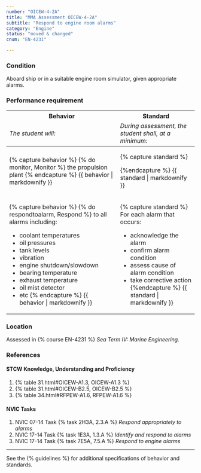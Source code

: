 ```yaml
---
number: "OICEW-4-2A"
title: "MMA Assessment OICEW-4-2A"
subtitle: "Respond to engine room alarms"
category: "Engine"
status: "moved & changed"
cnum: "EN-4231"

---
```

### Condition

Aboard ship or in a suitable engine room simulator, given appropriate alarms.

### Performance requirement 

<table width='100%' class='Guidelines'>
 <thead>
 <tr>
     <th class='thirty'>Behavior</th>
     <th class='seventy'>Standard</th>
 </tr>
 <tr>
     <td><em>The student will:</em></td>
     <td><em>During assessment, the student shall, at a minimum:</em></td>
 </tr>
 </thead>
 <tbody>
 

<tr><td>

{% capture behavior %}
{% do monitor, Monitor %} the propulsion plant
{% endcapture %}
{{ behavior | markdownify }}

</td><td>

{% capture standard %}

{%endcapture %}
{{ standard | markdownify }}

</td></tr>



<tr><td>

{% capture behavior %}
{% do respondtoalarm, Respond %} to all alarms including:

* coolant temperatures
* oil pressures
* tank levels
* vibration
* engine shutdown/slowdown
* bearing temperature
* exhaust temperature
* oil mist detector
* etc
{% endcapture %}
{{ behavior | markdownify }}

</td><td>

{% capture standard %}
For each alarm that occurs:

  * acknowledge the alarm
  * confirm alarm condition
  * assess cause of alarm condition
  * take corrective action
{%endcapture %}
{{ standard | markdownify }}

</td></tr>



 </tbody>
 </table>

### Location

Assessed in  {% course  EN-4231 %}  *Sea Term IV: Marine Engineering*.

### References

#### STCW Knowledge, Understanding and Proficiency


1. {% table 31.html#OICEW-A1.3, OICEW-A1.3 %}
1. {% table 31.html#OICEW-B2.5, OICEW-B2.5 %}
1. {% table 34.html#RFPEW-A1.6, RFPEW-A1.6 %}


#### NVIC Tasks



1. NVIC 07-14 Task {% task 2H3A, 2.3.A %} *Respond appropriately to alarms*
1. NVIC 17-14 Task {% task 1E3A, 1.3.A %} *Identify and respond to alarms*
1. NVIC 17-14 Task {% task 7E5A, 7.5.A %} *Respond to engine alarms*



***



See the {% guidelines %} for additional specifications of behavior and standards.